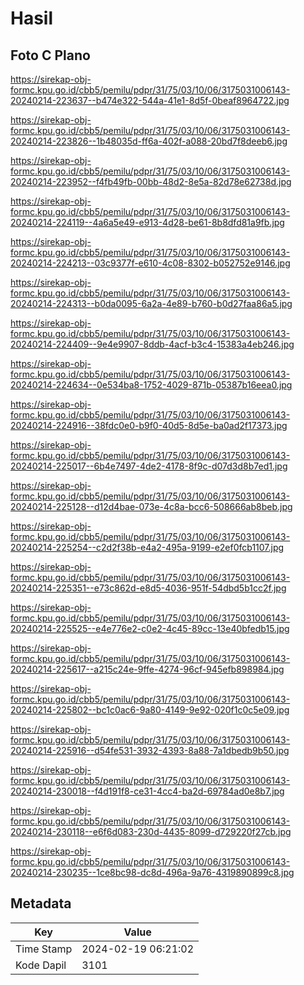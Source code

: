 # Hasil

## Foto C Plano

https://sirekap-obj-formc.kpu.go.id/cbb5/pemilu/pdpr/31/75/03/10/06/3175031006143-20240214-223637--b474e322-544a-41e1-8d5f-0beaf8964722.jpg

https://sirekap-obj-formc.kpu.go.id/cbb5/pemilu/pdpr/31/75/03/10/06/3175031006143-20240214-223826--1b48035d-ff6a-402f-a088-20bd7f8deeb6.jpg

https://sirekap-obj-formc.kpu.go.id/cbb5/pemilu/pdpr/31/75/03/10/06/3175031006143-20240214-223952--f4fb49fb-00bb-48d2-8e5a-82d78e62738d.jpg

https://sirekap-obj-formc.kpu.go.id/cbb5/pemilu/pdpr/31/75/03/10/06/3175031006143-20240214-224119--4a6a5e49-e913-4d28-be61-8b8dfd81a9fb.jpg

https://sirekap-obj-formc.kpu.go.id/cbb5/pemilu/pdpr/31/75/03/10/06/3175031006143-20240214-224213--03c9377f-e610-4c08-8302-b052752e9146.jpg

https://sirekap-obj-formc.kpu.go.id/cbb5/pemilu/pdpr/31/75/03/10/06/3175031006143-20240214-224313--b0da0095-6a2a-4e89-b760-b0d27faa86a5.jpg

https://sirekap-obj-formc.kpu.go.id/cbb5/pemilu/pdpr/31/75/03/10/06/3175031006143-20240214-224409--9e4e9907-8ddb-4acf-b3c4-15383a4eb246.jpg

https://sirekap-obj-formc.kpu.go.id/cbb5/pemilu/pdpr/31/75/03/10/06/3175031006143-20240214-224634--0e534ba8-1752-4029-871b-05387b16eea0.jpg

https://sirekap-obj-formc.kpu.go.id/cbb5/pemilu/pdpr/31/75/03/10/06/3175031006143-20240214-224916--38fdc0e0-b9f0-40d5-8d5e-ba0ad2f17373.jpg

https://sirekap-obj-formc.kpu.go.id/cbb5/pemilu/pdpr/31/75/03/10/06/3175031006143-20240214-225017--6b4e7497-4de2-4178-8f9c-d07d3d8b7ed1.jpg

https://sirekap-obj-formc.kpu.go.id/cbb5/pemilu/pdpr/31/75/03/10/06/3175031006143-20240214-225128--d12d4bae-073e-4c8a-bcc6-508666ab8beb.jpg

https://sirekap-obj-formc.kpu.go.id/cbb5/pemilu/pdpr/31/75/03/10/06/3175031006143-20240214-225254--c2d2f38b-e4a2-495a-9199-e2ef0fcb1107.jpg

https://sirekap-obj-formc.kpu.go.id/cbb5/pemilu/pdpr/31/75/03/10/06/3175031006143-20240214-225351--e73c862d-e8d5-4036-951f-54dbd5b1cc2f.jpg

https://sirekap-obj-formc.kpu.go.id/cbb5/pemilu/pdpr/31/75/03/10/06/3175031006143-20240214-225525--e4e776e2-c0e2-4c45-89cc-13e40bfedb15.jpg

https://sirekap-obj-formc.kpu.go.id/cbb5/pemilu/pdpr/31/75/03/10/06/3175031006143-20240214-225617--a215c24e-9ffe-4274-96cf-945efb898984.jpg

https://sirekap-obj-formc.kpu.go.id/cbb5/pemilu/pdpr/31/75/03/10/06/3175031006143-20240214-225802--bc1c0ac6-9a80-4149-9e92-020f1c0c5e09.jpg

https://sirekap-obj-formc.kpu.go.id/cbb5/pemilu/pdpr/31/75/03/10/06/3175031006143-20240214-225916--d54fe531-3932-4393-8a88-7a1dbedb9b50.jpg

https://sirekap-obj-formc.kpu.go.id/cbb5/pemilu/pdpr/31/75/03/10/06/3175031006143-20240214-230018--f4d191f8-ce31-4cc4-ba2d-69784ad0e8b7.jpg

https://sirekap-obj-formc.kpu.go.id/cbb5/pemilu/pdpr/31/75/03/10/06/3175031006143-20240214-230118--e6f6d083-230d-4435-8099-d729220f27cb.jpg

https://sirekap-obj-formc.kpu.go.id/cbb5/pemilu/pdpr/31/75/03/10/06/3175031006143-20240214-230235--1ce8bc98-dc8d-496a-9a76-4319890899c8.jpg


## Metadata

| Key        | Value               |
| ---------- | ------------------- |
| Time Stamp | 2024-02-19 06:21:02 |
| Kode Dapil | 3101                |



